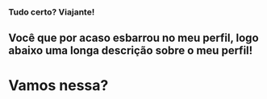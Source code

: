 ### Tudo certo? Viajante!

## Você que por acaso esbarrou no meu perfil, logo abaixo uma longa descrição sobre o meu perfil!
# Vamos nessa?

<!--
**azevgabriel/azevgabriel** is a ✨ _special_ ✨ repository because its `README.md` (this file) appears on your GitHub profile.

Here are some ideas to get you started:

- 🔭 I’m currently working on ...
- 🌱 I’m currently learning ...
- 👯 I’m looking to collaborate on ...
- 🤔 I’m looking for help with ...
- 💬 Ask me about ...
- 📫 How to reach me: ...
- 😄 Pronouns: ...
- ⚡ Fun fact: ...
-->
